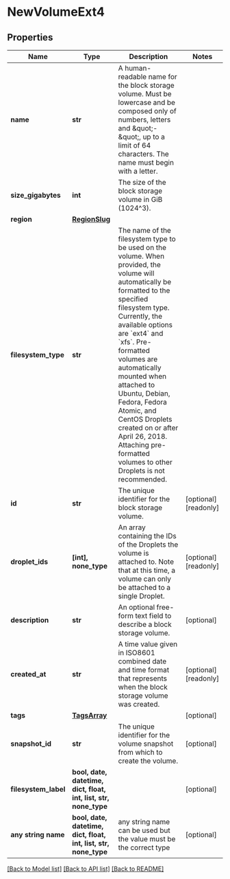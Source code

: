 # NewVolumeExt4


## Properties
Name | Type | Description | Notes
------------ | ------------- | ------------- | -------------
**name** | **str** | A human-readable name for the block storage volume. Must be lowercase and be composed only of numbers, letters and \&quot;-\&quot;, up to a limit of 64 characters. The name must begin with a letter. | 
**size_gigabytes** | **int** | The size of the block storage volume in GiB (1024^3). | 
**region** | [**RegionSlug**](RegionSlug.md) |  | 
**filesystem_type** | **str** | The name of the filesystem type to be used on the volume. When provided, the volume will automatically be formatted to the specified filesystem type. Currently, the available options are &#x60;ext4&#x60; and &#x60;xfs&#x60;. Pre-formatted volumes are automatically mounted when attached to Ubuntu, Debian, Fedora, Fedora Atomic, and CentOS Droplets created on or after April 26, 2018. Attaching pre-formatted volumes to other Droplets is not recommended. | 
**id** | **str** | The unique identifier for the block storage volume. | [optional] [readonly] 
**droplet_ids** | **[int], none_type** | An array containing the IDs of the Droplets the volume is attached to. Note that at this time, a volume can only be attached to a single Droplet. | [optional] [readonly] 
**description** | **str** | An optional free-form text field to describe a block storage volume. | [optional] 
**created_at** | **str** | A time value given in ISO8601 combined date and time format that represents when the block storage volume was created. | [optional] [readonly] 
**tags** | [**TagsArray**](TagsArray.md) |  | [optional] 
**snapshot_id** | **str** | The unique identifier for the volume snapshot from which to create the volume. | [optional] 
**filesystem_label** | **bool, date, datetime, dict, float, int, list, str, none_type** |  | [optional] 
**any string name** | **bool, date, datetime, dict, float, int, list, str, none_type** | any string name can be used but the value must be the correct type | [optional]

[[Back to Model list]](../README.md#documentation-for-models) [[Back to API list]](../README.md#documentation-for-api-endpoints) [[Back to README]](../README.md)



